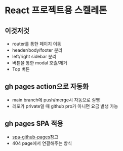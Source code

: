 # React 프로젝트용 스켈레톤

## 이것저것

-   router를 통한 페이지 이동
-   header/body/footer 분리
-   left/right sidebar 분리
-   버튼을 통한 modal 호출/제거
-   Top 버튼

## gh pages action으로 자동화

-   main branch에 push/merge시 자동으로 실행
-   레포가 private일 때 github pro가 아니면 요금 발생 가능

## gh pages SPA 적용

-   [spa-github-pages](https://github.com/rafgraph/spa-github-pages)참고
-   404 page에서 연결해주는 방식

